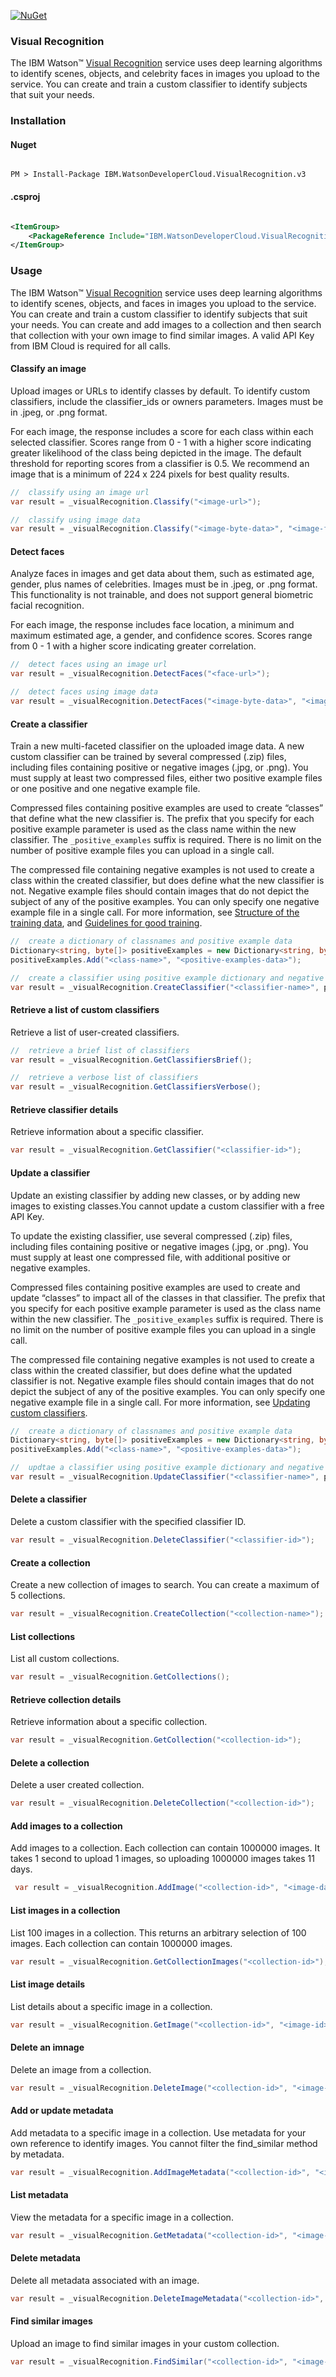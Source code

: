 [![NuGet](https://img.shields.io/badge/nuget-v2.13.0-green.svg?style=flat)](https://www.nuget.org/packages/IBM.WatsonDeveloperCloud.VisualRecognition.v3/)

### Visual Recognition
The IBM Watson™ [Visual Recognition][visual-recognition] service uses deep learning algorithms to identify scenes, objects, and celebrity faces in images you upload to the service. You can create and train a custom classifier to identify subjects that suit your needs.

### Installation
#### Nuget
```

PM > Install-Package IBM.WatsonDeveloperCloud.VisualRecognition.v3

```
#### .csproj
```xml

<ItemGroup>
    <PackageReference Include="IBM.WatsonDeveloperCloud.VisualRecognition.v3" Version="2.13.0" />
</ItemGroup>

```

### Usage
The IBM Watson™ [Visual Recognition][visual-recognition] service uses deep learning algorithms to identify scenes, objects, and faces in images you upload to the service. You can create and train a custom classifier to identify subjects that suit your needs. You can create and add images to a collection and then search that collection with your own image to find similar images. A valid API Key from IBM Cloud is required for all calls.

#### Classify an image
Upload images or URLs to identify classes by default. To identify custom classifiers, include the classifier_ids or owners parameters. Images must be in .jpeg, or .png format.

For each image, the response includes a score for each class within each selected classifier. Scores range from 0 - 1 with a higher score indicating greater likelihood of the class being depicted in the image. The default threshold for reporting scores from a classifier is 0.5. We recommend an image that is a minimum of 224 x 224 pixels for best quality results.
```cs
//  classify using an image url
var result = _visualRecognition.Classify("<image-url>");

//  classify using image data
var result = _visualRecognition.Classify("<image-byte-data>", "<image-filename>", "<image-mimetype>");
```

#### Detect faces
Analyze faces in images and get data about them, such as estimated age, gender, plus names of celebrities. Images must be in .jpeg, or .png format. This functionality is not trainable, and does not support general biometric facial recognition.

For each image, the response includes face location, a minimum and maximum estimated age, a gender, and confidence scores. Scores range from 0 - 1 with a higher score indicating greater correlation.
```cs
//  detect faces using an image url
var result = _visualRecognition.DetectFaces("<face-url>");

//  detect faces using image data
var result = _visualRecognition.DetectFaces("<image-byte-data>", "<image-filename>", "<image-mimetype>");
```

#### Create a classifier
Train a new multi-faceted classifier on the uploaded image data. A new custom classifier can be trained by several compressed (.zip) files, including files containing positive or negative images (.jpg, or .png). You must supply at least two compressed files, either two positive example files or one positive and one negative example file.

Compressed files containing positive examples are used to create “classes” that define what the new classifier is. The prefix that you specify for each positive example parameter is used as the class name within the new classifier. The `_positive_examples` suffix is required. There is no limit on the number of positive example files you can upload in a single call.

The compressed file containing negative examples is not used to create a class within the created classifier, but does define what the new classifier is not. Negative example files should contain images that do not depict the subject of any of the positive examples. You can only specify one negative example file in a single call. For more information, see [Structure of the training data][structure-of-the-training-data], and [Guidelines for good training][guidelines-for-good-training].
```cs
//  create a dictionary of classnames and positive example data
Dictionary<string, byte[]> positiveExamples = new Dictionary<string, byte[]>();
positiveExamples.Add("<class-name>", "<positive-examples-data>");

//  create a classifier using positive example dictionary and negative example data
var result = _visualRecognition.CreateClassifier("<classifier-name>", positiveExamples, "<negative-examples-data>");
```

#### Retrieve a list of custom classifiers
Retrieve a list of user-created classifiers.
```cs
//  retrieve a brief list of classifiers
var result = _visualRecognition.GetClassifiersBrief();

//  retrieve a verbose list of classifiers
var result = _visualRecognition.GetClassifiersVerbose();
```

#### Retrieve classifier details
Retrieve information about a specific classifier.
```cs
var result = _visualRecognition.GetClassifier("<classifier-id>");
```

#### Update a classifier
Update an existing classifier by adding new classes, or by adding new images to existing classes.You cannot update a custom classifier with a free API Key.

To update the existing classifier, use several compressed (.zip) files, including files containing positive or negative images (.jpg, or .png). You must supply at least one compressed file, with additional positive or negative examples.

Compressed files containing positive examples are used to create and update “classes” to impact all of the classes in that classifier. The prefix that you specify for each positive example parameter is used as the class name within the new classifier. The `_positive_examples` suffix is required. There is no limit on the number of positive example files you can upload in a single call.

The compressed file containing negative examples is not used to create a class within the created classifier, but does define what the updated classifier is not. Negative example files should contain images that do not depict the subject of any of the positive examples. You can only specify one negative example file in a single call. For more information, see [Updating custom classifiers][updating-custom-classifiers].
```cs
//  create a dictionary of classnames and positive example data
Dictionary<string, byte[]> positiveExamples = new Dictionary<string, byte[]>();
positiveExamples.Add("<class-name>", "<positive-examples-data>");

//  updtae a classifier using positive example dictionary and negative example data
var result = _visualRecognition.UpdateClassifier("<classifier-name>", positiveExamples, "<negative-examples-data>");
```

#### Delete a classifier
Delete a custom classifier with the specified classifier ID.
```cs
var result = _visualRecognition.DeleteClassifier("<classifier-id>");
```

#### Create a collection
Create a new collection of images to search. You can create a maximum of 5 collections.
```cs
var result = _visualRecognition.CreateCollection("<collection-name>");
```

#### List collections
List all custom collections.
```cs
var result = _visualRecognition.GetCollections();
```

#### Retrieve collection details
Retrieve information about a specific collection.
```cs
var result = _visualRecognition.GetCollection("<collection-id>");
```

#### Delete a collection
Delete a user created collection.
```cs
var result = _visualRecognition.DeleteCollection("<collection-id>");
```

#### Add images to a collection
Add images to a collection. Each collection can contain 1000000 images. It takes 1 second to upload 1 images, so uploading 1000000 images takes 11 days.
```cs
 var result = _visualRecognition.AddImage("<collection-id>", "<image-data>", "<image-filename>", "<metadata-data>");
```

#### List images in a collection
List 100 images in a collection. This returns an arbitrary selection of 100 images. Each collection can contain 1000000 images.
```cs
var result = _visualRecognition.GetCollectionImages("<collection-id>");
```

#### List image details
List details about a specific image in a collection.
```cs
var result = _visualRecognition.GetImage("<collection-id>", "<image-id>");
```

#### Delete an imnage
Delete an image from a collection.
```cs
var result = _visualRecognition.DeleteImage("<collection-id>", "<image-id>");
```

#### Add or update metadata
Add metadata to a specific image in a collection. Use metadata for your own reference to identify images. You cannot filter the find_similar method by metadata.
```cs
var result = _visualRecognition.AddImageMetadata("<collection-id>", "<image-id>", "<metadata-data>");
```

#### List metadata
View the metadata for a specific image in a collection.
```cs
var result = _visualRecognition.GetMetadata("<collection-id>", "<image-id>");
```

#### Delete metadata
Delete all metadata associated with an image.
```cs
var result = _visualRecognition.DeleteImageMetadata("<collection-id>", "<image-id>");
```

#### Find similar images
Upload an image to find similar images in your custom collection.
```cs
var result = _visualRecognition.FindSimilar("<collection-id>", "<image-data>", "<image-filename>");
```

[visual-recognition]: https://www.ibm.com/watson/developercloud/visual-recognition/api/v3/
[structure-of-the-training-data]: https://console.bluemix.net/docs/services/visual-recognition/customizing.html#structure
[guidelines-for-good-training]: https://console.bluemix.net/docs/services/visual-recognition/customizing.html#guidelines-for-good-training
[updating-custom-classifiers]: https://console.bluemix.net/docs/services/visual-recognition/customizing.html#updating-custom-classifiers
